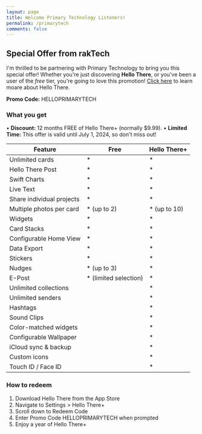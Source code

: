 ```yaml
---
layout: page
title: Welcome Primary Technology Listeners!
permalink: /primarytech
comments: false
---
```


## Special Offer from rakTech
I'm thrilled to be partnering with Primary Technology to bring you this special offer! Whether you're just discovering **Hello There**, or you've been a user of the *free* tier, you're going to love this promotion! [Click here](https://thatvirtualboy.com/hellothere) to learn moare about Hello There.

**Promo Code:** HELLOPRIMARYTECH

### What you get
• **Discount:** 12 months FREE of Hello There+ (normally $9.99). 
• **Limited Time:** This offer is valid until July 1, 2024, so don't miss out!

| Feature | Free | Hello There+ |
| --- | --- | --- |
| Unlimited cards | * | * |
| Hello There Post | * | * |
| Swift Charts | * | * |
| Live Text | * | * | 
| Share individual projects | * | * |
| Multiple photos per card | * (up to 2) | * (up to 10) |
| Widgets | * | * | 
| Card Stacks | * | * | 
| Configurable Home View | * | * | 
| Data Export | * | * | 
| Stickers | * | * | 
| Nudges | * (up to 3) | * | 
| E-Post | * (limited selection) | * |
| Unlimited collections |  | * | 
| Unlimited senders |  | * |
| Hashtags |  | * |
| Sound Clips |  | * |
| Color-matched widgets |  | * |
| Configurable Wallpaper |  | * |
| iCloud sync & backup |  | * |
| Custom icons |  | * |
| Touch ID / Face ID |  | * |  

### How to redeem
1. Download Hello There from the App Store
2. Navigate to Settings > Hello There+
3. Scroll down to Redeem Code
4. Enter Promo Code HELLOPRIMARYTECH when prompted
5. Enjoy a year of Hello There+

